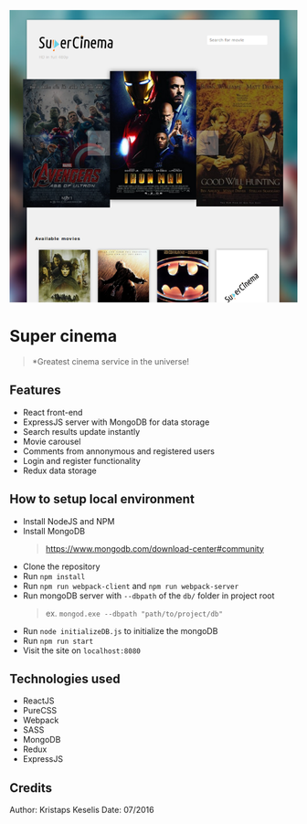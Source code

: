 ![Screenshot](assets/img/readme_img.png)

# Super cinema
> *Greatest cinema service in the universe!

## Features

- React front-end
- ExpressJS server with MongoDB for data storage
- Search results update instantly
- Movie carousel
- Comments from annonymous and registered users
- Login and register functionality
- Redux data storage

## How to setup local environment

- Install NodeJS and NPM
- Install MongoDB
    > https://www.mongodb.com/download-center#community
- Clone the repository
- Run `npm install`
- Run `npm run webpack-client` and `npm run webpack-server`
- Run mongoDB server with `--dbpath` of the `db/` folder in project root
    > ex. `mongod.exe --dbpath "path/to/project/db"`
- Run `node initializeDB.js` to initialize the mongoDB
- Run `npm run start`
- Visit the site on `localhost:8080`

## Technologies used

- ReactJS
- PureCSS
- Webpack
- SASS
- MongoDB
- Redux
- ExpressJS

## Credits

Author: Kristaps Keselis
Date:   07/2016
